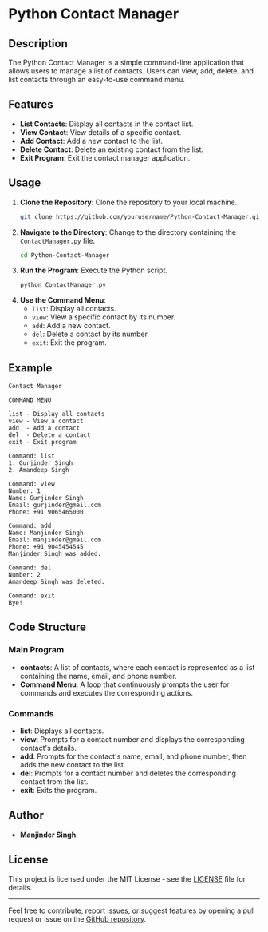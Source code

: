 # Python Contact Manager

## Description
The Python Contact Manager is a simple command-line application that allows users to manage a list of contacts. Users can view, add, delete, and list contacts through an easy-to-use command menu.

## Features
- **List Contacts**: Display all contacts in the contact list.
- **View Contact**: View details of a specific contact.
- **Add Contact**: Add a new contact to the list.
- **Delete Contact**: Delete an existing contact from the list.
- **Exit Program**: Exit the contact manager application.

## Usage
1. **Clone the Repository**: Clone the repository to your local machine.
    ```sh
    git clone https://github.com/yourusername/Python-Contact-Manager.git
    ```
2. **Navigate to the Directory**: Change to the directory containing the `ContactManager.py` file.
    ```sh
    cd Python-Contact-Manager
    ```
3. **Run the Program**: Execute the Python script.
    ```sh
    python ContactManager.py
    ```
4. **Use the Command Menu**:
    - `list`: Display all contacts.
    - `view`: View a specific contact by its number.
    - `add`: Add a new contact.
    - `del`: Delete a contact by its number.
    - `exit`: Exit the program.

## Example
```
Contact Manager

COMMAND MENU

list - Display all contacts
view - View a contact
add  - Add a contact
del  - Delete a contact
exit - Exit program

Command: list
1. Gurjinder Singh
2. Amandeep Singh

Command: view
Number: 1
Name: Gurjinder Singh
Email: gurjinder@gmail.com
Phone: +91 9065465000

Command: add
Name: Manjinder Singh
Email: manjinder@gmail.com
Phone: +91 9045454545
Manjinder Singh was added.

Command: del
Number: 2
Amandeep Singh was deleted.

Command: exit
Bye!
```

## Code Structure

### Main Program
- **contacts**: A list of contacts, where each contact is represented as a list containing the name, email, and phone number.
- **Command Menu**: A loop that continuously prompts the user for commands and executes the corresponding actions.

### Commands
- **list**: Displays all contacts.
- **view**: Prompts for a contact number and displays the corresponding contact's details.
- **add**: Prompts for the contact's name, email, and phone number, then adds the new contact to the list.
- **del**: Prompts for a contact number and deletes the corresponding contact from the list.
- **exit**: Exits the program.

## Author
- **Manjinder Singh**

## License
This project is licensed under the MIT License - see the [LICENSE](LICENSE) file for details.

---

Feel free to contribute, report issues, or suggest features by opening a pull request or issue on the [GitHub repository](https://github.com/manjindersa/Python-Contact-Manager).
